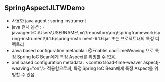 ## SpringAspectJLTWDemo
- 사용한 java agent : spring instrument
- java 런처 옵션 : -javaagent:C:\Users\USERNAME\\.m2\repository\org\springframework\spring-instrument\6.1.6\spring-instrument-6.1.6.jar 또는 프로젝트내의 특정 디렉토리
- Java based configuration metadata : @EnableLoadTimeWeaving 으로 특정 Spring IoC Bean에게 특정 Aspect를 위빙할 수 없음.
- xml based configuration metadata : <context:load-time-weaver aspectj-weaving="on"/> 적용함으로써, 특정 Spring IoC Bean에게 특정 Aspect를 위빙할 수 있음.
